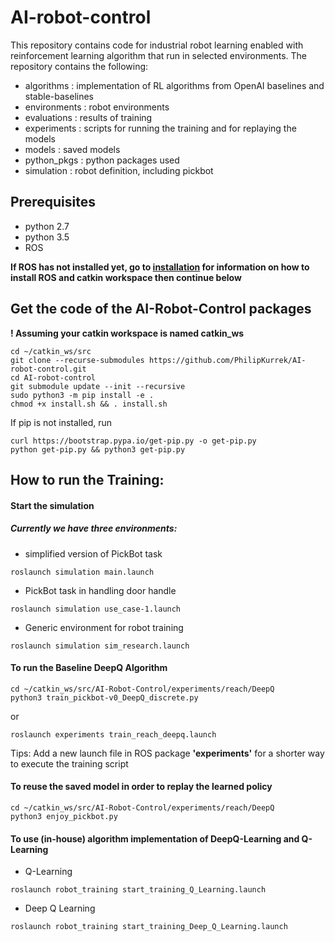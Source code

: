 # AI-robot-control

This repository contains code for industrial robot learning enabled with reinforcement learning algorithm that run in selected environments.
The repository contains the following:
* algorithms : implementation of RL algorithms from OpenAI baselines and stable-baselines
* environments : robot environments
* evaluations : results of training 
* experiments : scripts for running the training and for replaying the models
* models : saved models
* python_pkgs : python packages used
* simulation : robot definition, including pickbot 

## Prerequisites
* python 2.7
* python 3.5
* ROS

**If ROS has not installed yet, go to [installation](INSTALL.md) for information on how to install ROS and catkin workspace then continue below**

## Get the code of the AI-Robot-Control packages
**! Assuming your catkin workspace is named catkin_ws**
```
cd ~/catkin_ws/src
git clone --recurse-submodules https://github.com/PhilipKurrek/AI-robot-control.git
cd AI-robot-control
git submodule update --init --recursive
sudo python3 -m pip install -e .
chmod +x install.sh && . install.sh
```
If pip is not installed, run
```
curl https://bootstrap.pypa.io/get-pip.py -o get-pip.py
python get-pip.py && python3 get-pip.py
```

## How to run the Training: 
#### Start the simulation
##### Currently we have three environments:
* simplified version of PickBot task
```
roslaunch simulation main.launch
```
* PickBot task in handling door handle
```
roslaunch simulation use_case-1.launch
```
* Generic environment for robot training
```
roslaunch simulation sim_research.launch
```
#### To run the Baseline DeepQ Algorithm
```
cd ~/catkin_ws/src/AI-Robot-Control/experiments/reach/DeepQ
python3 train_pickbot-v0_DeepQ_discrete.py
```
or
```
roslaunch experiments train_reach_deepq.launch
```
Tips: Add a new launch file in ROS package **'experiments'** for a shorter way to execute the training script
#### To reuse the saved model in order to replay the learned policy
```
cd ~/catkin_ws/src/AI-Robot-Control/experiments/reach/DeepQ
python3 enjoy_pickbot.py
```
#### To use (in-house) algorithm implementation of DeepQ-Learning and Q-Learning
* Q-Learning
```
roslaunch robot_training start_training_Q_Learning.launch
```
* Deep Q Learning
```
roslaunch robot_training start_training_Deep_Q_Learning.launch
```